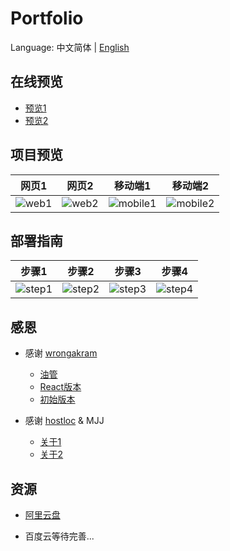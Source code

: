 # Portfolio

Language: 中文简体 | [English](README.md)

## 在线预览

- [预览1](https://hostloc-mjj.pages.dev/)
- [预览2](https://git.io/Jz8Ur)

## 项目预览

|   网页1  | 网页2| 移动端1| 移动端2|
|   :--------:    | :-----:  |  :----:  | :----:  |
| ![web1](https://z3.ax1x.com/2021/09/21/4YFEUU.png)   |   ![web2](https://z3.ax1x.com/2021/09/21/4YFMK1.png)  |![mobile1](https://z3.ax1x.com/2021/09/21/4YFN2d.png)  |![mobile2](https://z3.ax1x.com/2021/09/21/4YFwrt.png)  |


## 部署指南

|  步骤1  |步骤2|步骤3|步骤4|
|   :--------:    | :-----:  |  :----:  | :----:  |
| ![step1](https://z3.ax1x.com/2021/09/21/4YFDVf.png)   |   ![step2](https://z3.ax1x.com/2021/09/21/4YF6Pg.png)  |![step3](https://z3.ax1x.com/2021/09/21/4YF2xs.png)  |![step4](https://z3.ax1x.com/2021/09/21/4YFfrq.png)  |


## 感恩

- 感谢 [wrongakram](https://github.com/wrongakram)
    - [油管](https://www.youtube.com/watch?v=ig7ZPRRqMz0)
    - [React版本](https://github.com/wrongakram/ar-episode1)
    - [初始版本](https://melriver.com/)

- 感谢 [hostloc](https://hostloc.com/forum.php) & MJJ
    - [关于1](https://hostloc.com/thread-894527-1-1.html)
    - [关于2](https://hostloc.com/thread-893502-1-1.html)  

## 资源

- [阿里云盘](https://www.aliyundrive.com/s/s1KNJQNoHWv)

- 百度云等待完善...
